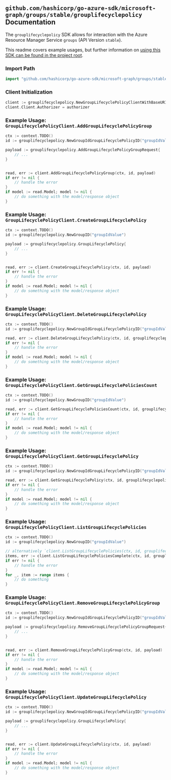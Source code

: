 
## `github.com/hashicorp/go-azure-sdk/microsoft-graph/groups/stable/grouplifecyclepolicy` Documentation

The `grouplifecyclepolicy` SDK allows for interaction with the Azure Resource Manager Service `groups` (API Version `stable`).

This readme covers example usages, but further information on [using this SDK can be found in the project root](https://github.com/hashicorp/go-azure-sdk/tree/main/docs).

### Import Path

```go
import "github.com/hashicorp/go-azure-sdk/microsoft-graph/groups/stable/grouplifecyclepolicy"
```


### Client Initialization

```go
client := grouplifecyclepolicy.NewGroupLifecyclePolicyClientWithBaseURI("https://management.azure.com")
client.Client.Authorizer = authorizer
```


### Example Usage: `GroupLifecyclePolicyClient.AddGroupLifecyclePolicyGroup`

```go
ctx := context.TODO()
id := grouplifecyclepolicy.NewGroupIdGroupLifecyclePolicyID("groupIdValue", "groupLifecyclePolicyIdValue")

payload := grouplifecyclepolicy.AddGroupLifecyclePolicyGroupRequest{
	// ...
}


read, err := client.AddGroupLifecyclePolicyGroup(ctx, id, payload)
if err != nil {
	// handle the error
}
if model := read.Model; model != nil {
	// do something with the model/response object
}
```


### Example Usage: `GroupLifecyclePolicyClient.CreateGroupLifecyclePolicy`

```go
ctx := context.TODO()
id := grouplifecyclepolicy.NewGroupID("groupIdValue")

payload := grouplifecyclepolicy.GroupLifecyclePolicy{
	// ...
}


read, err := client.CreateGroupLifecyclePolicy(ctx, id, payload)
if err != nil {
	// handle the error
}
if model := read.Model; model != nil {
	// do something with the model/response object
}
```


### Example Usage: `GroupLifecyclePolicyClient.DeleteGroupLifecyclePolicy`

```go
ctx := context.TODO()
id := grouplifecyclepolicy.NewGroupIdGroupLifecyclePolicyID("groupIdValue", "groupLifecyclePolicyIdValue")

read, err := client.DeleteGroupLifecyclePolicy(ctx, id, grouplifecyclepolicy.DefaultDeleteGroupLifecyclePolicyOperationOptions())
if err != nil {
	// handle the error
}
if model := read.Model; model != nil {
	// do something with the model/response object
}
```


### Example Usage: `GroupLifecyclePolicyClient.GetGroupLifecyclePoliciesCount`

```go
ctx := context.TODO()
id := grouplifecyclepolicy.NewGroupID("groupIdValue")

read, err := client.GetGroupLifecyclePoliciesCount(ctx, id, grouplifecyclepolicy.DefaultGetGroupLifecyclePoliciesCountOperationOptions())
if err != nil {
	// handle the error
}
if model := read.Model; model != nil {
	// do something with the model/response object
}
```


### Example Usage: `GroupLifecyclePolicyClient.GetGroupLifecyclePolicy`

```go
ctx := context.TODO()
id := grouplifecyclepolicy.NewGroupIdGroupLifecyclePolicyID("groupIdValue", "groupLifecyclePolicyIdValue")

read, err := client.GetGroupLifecyclePolicy(ctx, id, grouplifecyclepolicy.DefaultGetGroupLifecyclePolicyOperationOptions())
if err != nil {
	// handle the error
}
if model := read.Model; model != nil {
	// do something with the model/response object
}
```


### Example Usage: `GroupLifecyclePolicyClient.ListGroupLifecyclePolicies`

```go
ctx := context.TODO()
id := grouplifecyclepolicy.NewGroupID("groupIdValue")

// alternatively `client.ListGroupLifecyclePolicies(ctx, id, grouplifecyclepolicy.DefaultListGroupLifecyclePoliciesOperationOptions())` can be used to do batched pagination
items, err := client.ListGroupLifecyclePoliciesComplete(ctx, id, grouplifecyclepolicy.DefaultListGroupLifecyclePoliciesOperationOptions())
if err != nil {
	// handle the error
}
for _, item := range items {
	// do something
}
```


### Example Usage: `GroupLifecyclePolicyClient.RemoveGroupLifecyclePolicyGroup`

```go
ctx := context.TODO()
id := grouplifecyclepolicy.NewGroupIdGroupLifecyclePolicyID("groupIdValue", "groupLifecyclePolicyIdValue")

payload := grouplifecyclepolicy.RemoveGroupLifecyclePolicyGroupRequest{
	// ...
}


read, err := client.RemoveGroupLifecyclePolicyGroup(ctx, id, payload)
if err != nil {
	// handle the error
}
if model := read.Model; model != nil {
	// do something with the model/response object
}
```


### Example Usage: `GroupLifecyclePolicyClient.UpdateGroupLifecyclePolicy`

```go
ctx := context.TODO()
id := grouplifecyclepolicy.NewGroupIdGroupLifecyclePolicyID("groupIdValue", "groupLifecyclePolicyIdValue")

payload := grouplifecyclepolicy.GroupLifecyclePolicy{
	// ...
}


read, err := client.UpdateGroupLifecyclePolicy(ctx, id, payload)
if err != nil {
	// handle the error
}
if model := read.Model; model != nil {
	// do something with the model/response object
}
```
